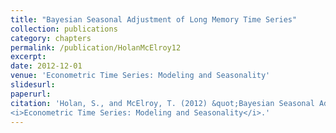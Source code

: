 ```yaml
---
title: "Bayesian Seasonal Adjustment of Long Memory Time Series"
collection: publications
category: chapters
permalink: /publication/HolanMcElroy12
excerpt: 
date: 2012-12-01
venue: 'Econometric Time Series: Modeling and Seasonality'
slidesurl: 
paperurl: 
citation: 'Holan, S., and McElroy, T. (2012) &quot;Bayesian Seasonal Adjustment of Long Memory Time Series.&quot;
<i>Econometric Time Series: Modeling and Seasonality</i>.'
---
```

